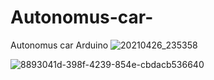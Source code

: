# Autonomus-car-
Autonomus car Arduino
![20210426_235358](https://user-images.githubusercontent.com/79197959/116156326-9ad35a80-a6eb-11eb-8029-882f467531f8.jpg)

![8893041d-398f-4239-854e-cbdacb536640](https://user-images.githubusercontent.com/79197959/116156396-b2aade80-a6eb-11eb-9862-0030ba1e8cdc.jpg)

